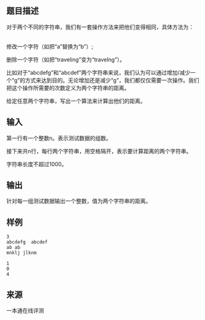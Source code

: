 ## 题目描述

对于两个不同的字符串，我们有一套操作方法来把他们变得相同，具体方法为：    

修改一个字符（如把“a”替换为“b”）;

删除一个字符（如把“traveling”变为“travelng”）。

比如对于“abcdefg”和“abcdef”两个字符串来说，我们认为可以通过增加/减少一个“g”的方式来达到目的。无论增加还是减少“g”，我们都仅仅需要一次操作。我们把这个操作所需要的次数定义为两个字符串的距离。

给定任意两个字符串，写出一个算法来计算出他们的距离。

## 输入

第一行有一个整数n。表示测试数据的组数。

接下来共n行，每行两个字符串，用空格隔开，表示要计算距离的两个字符串。

字符串长度不超过1000。

## 输出

针对每一组测试数据输出一个整数，值为两个字符串的距离。

## 样例

```input1
3
abcdefg  abcdef
ab ab
mnklj jlknm

```

```output1
1
0
4
```


 ## 来源

 一本通在线评测 
